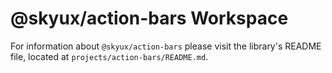 # @skyux/action-bars Workspace

For information about `@skyux/action-bars` please visit the library's README file, located at `projects/action-bars/README.md`.

